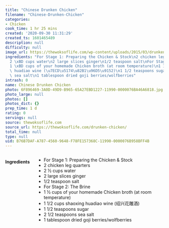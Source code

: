 ```yaml
---
title: "Chinese Drunken Chicken"
filename: "Chinese-Drunken-Chicken"
categories:
- Chicken
cook_time: 1 hr 25 mins
created: '2020-09-30 11:31:29'
created_ts: 1601465489
description: null
difficulty: null
image_url: https://thewoksoflife.com/wp-content/uploads/2015/03/drunken-chicken-1-201x300.jpg
ingredients: "For Stage 1: Preparing the Chicken & Stock\n2 chicken leg quarters\n\
  2 \xBD cups water\n2 large slices ginger\n1/2 teaspoon salt\nFor Stage 2: The Brine\n\
  1 \xBD cups of your homemade Chicken broth (at room temperature)\n1 1/2 cups shaoxing\
  \ huadiao wine (\u7ECD\u5174\u82B1\u96D5\u9152)\n1 1/2 teaspoons sugar\n2 1/2 teaspoons\
  \ sea salt\n1 tablespoon dried goji berries/wolfberries"
intrash: 0
name: Chinese Drunken Chicken
photo: 6F896469-3A0D-49D9-B965-65A27EBD1227-11990-0000076BA46A6818.jpg
photo_large: null
photos: []
photos_dict: {}
prep_time: 1 d
rating: 0
servings: null
source: thewoksoflife.com
source_url: https://thewoksoflife.com/drunken-chicken/
total_time: null
type: null
uid: B76B7DAF-A787-4560-9648-F78FE157368C-11990-0000076B958BFF4B
---
```

<div class="large-8 medium-7 columns" id="writeup">	</div><!-- #writeup -->
</div><!-- #row-one -->
<div class="row" id="row-two">	<div class="medium-4 small-5 columns"><h4 id="ingredients">Ingredients</h4><div class="box box-ingredients content"><ul>
<li>For Stage 1: Preparing the Chicken &amp; Stock</li>
<li>2 chicken leg quarters</li>
<li>2 ½ cups water</li>
<li>2 large slices ginger</li>
<li>1/2 teaspoon salt</li>
<li>For Stage 2: The Brine</li>
<li>1 ½ cups of your homemade Chicken broth (at room temperature)</li>
<li>1 1/2 cups shaoxing huadiao wine (绍兴花雕酒)</li>
<li>1 1/2 teaspoons sugar</li>
<li>2 1/2 teaspoons sea salt</li>
<li>1 tablespoon dried goji berries/wolfberries</li>
</ul>
</div>	</div>	<div class="medium-6 small-7 columns">	</div>